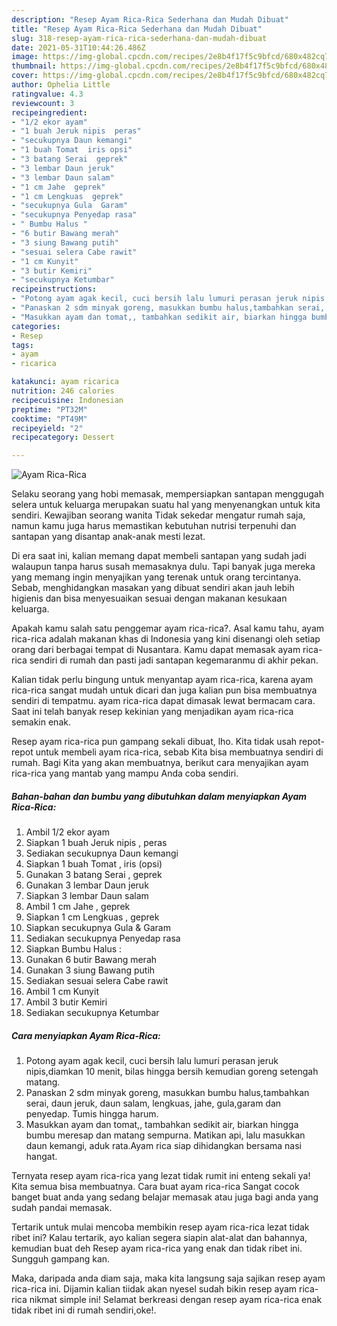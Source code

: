 ```yaml
---
description: "Resep Ayam Rica-Rica Sederhana dan Mudah Dibuat"
title: "Resep Ayam Rica-Rica Sederhana dan Mudah Dibuat"
slug: 318-resep-ayam-rica-rica-sederhana-dan-mudah-dibuat
date: 2021-05-31T10:44:26.486Z
image: https://img-global.cpcdn.com/recipes/2e8b4f17f5c9bfcd/680x482cq70/ayam-rica-rica-foto-resep-utama.jpg
thumbnail: https://img-global.cpcdn.com/recipes/2e8b4f17f5c9bfcd/680x482cq70/ayam-rica-rica-foto-resep-utama.jpg
cover: https://img-global.cpcdn.com/recipes/2e8b4f17f5c9bfcd/680x482cq70/ayam-rica-rica-foto-resep-utama.jpg
author: Ophelia Little
ratingvalue: 4.3
reviewcount: 3
recipeingredient:
- "1/2 ekor ayam"
- "1 buah Jeruk nipis  peras"
- "secukupnya Daun kemangi"
- "1 buah Tomat  iris opsi"
- "3 batang Serai  geprek"
- "3 lembar Daun jeruk"
- "3 lembar Daun salam"
- "1 cm Jahe  geprek"
- "1 cm Lengkuas  geprek"
- "secukupnya Gula  Garam"
- "secukupnya Penyedap rasa"
- " Bumbu Halus "
- "6 butir Bawang merah"
- "3 siung Bawang putih"
- "sesuai selera Cabe rawit"
- "1 cm Kunyit"
- "3 butir Kemiri"
- "secukupnya Ketumbar"
recipeinstructions:
- "Potong ayam agak kecil, cuci bersih lalu lumuri perasan jeruk nipis,diamkan 10 menit, bilas hingga bersih kemudian goreng setengah matang."
- "Panaskan 2 sdm minyak goreng, masukkan bumbu halus,tambahkan serai, daun jeruk, daun salam, lengkuas, jahe, gula,garam dan penyedap. Tumis hingga harum."
- "Masukkan ayam dan tomat,, tambahkan sedikit air, biarkan hingga bumbu meresap dan matang sempurna. Matikan api, lalu masukkan daun kemangi, aduk rata.Ayam rica siap dihidangkan bersama nasi hangat."
categories:
- Resep
tags:
- ayam
- ricarica

katakunci: ayam ricarica 
nutrition: 246 calories
recipecuisine: Indonesian
preptime: "PT32M"
cooktime: "PT49M"
recipeyield: "2"
recipecategory: Dessert

---
```



![Ayam Rica-Rica](https://img-global.cpcdn.com/recipes/2e8b4f17f5c9bfcd/680x482cq70/ayam-rica-rica-foto-resep-utama.jpg)

Selaku seorang yang hobi memasak, mempersiapkan santapan menggugah selera untuk keluarga merupakan suatu hal yang menyenangkan untuk kita sendiri. Kewajiban seorang  wanita Tidak sekedar mengatur rumah saja, namun kamu juga harus memastikan kebutuhan nutrisi terpenuhi dan santapan yang disantap anak-anak mesti lezat.

Di era  saat ini, kalian memang dapat membeli santapan yang sudah jadi walaupun tanpa harus susah memasaknya dulu. Tapi banyak juga mereka yang memang ingin menyajikan yang terenak untuk orang tercintanya. Sebab, menghidangkan masakan yang dibuat sendiri akan jauh lebih higienis dan bisa menyesuaikan sesuai dengan makanan kesukaan keluarga. 



Apakah kamu salah satu penggemar ayam rica-rica?. Asal kamu tahu, ayam rica-rica adalah makanan khas di Indonesia yang kini disenangi oleh setiap orang dari berbagai tempat di Nusantara. Kamu dapat memasak ayam rica-rica sendiri di rumah dan pasti jadi santapan kegemaranmu di akhir pekan.

Kalian tidak perlu bingung untuk menyantap ayam rica-rica, karena ayam rica-rica sangat mudah untuk dicari dan juga kalian pun bisa membuatnya sendiri di tempatmu. ayam rica-rica dapat dimasak lewat bermacam cara. Saat ini telah banyak resep kekinian yang menjadikan ayam rica-rica semakin enak.

Resep ayam rica-rica pun gampang sekali dibuat, lho. Kita tidak usah repot-repot untuk membeli ayam rica-rica, sebab Kita bisa membuatnya sendiri di rumah. Bagi Kita yang akan membuatnya, berikut cara menyajikan ayam rica-rica yang mantab yang mampu Anda coba sendiri.

<!--inarticleads1-->

##### Bahan-bahan dan bumbu yang dibutuhkan dalam menyiapkan Ayam Rica-Rica:

1. Ambil 1/2 ekor ayam
1. Siapkan 1 buah Jeruk nipis , peras
1. Sediakan secukupnya Daun kemangi
1. Siapkan 1 buah Tomat , iris (opsi)
1. Gunakan 3 batang Serai , geprek
1. Gunakan 3 lembar Daun jeruk
1. Siapkan 3 lembar Daun salam
1. Ambil 1 cm Jahe , geprek
1. Siapkan 1 cm Lengkuas , geprek
1. Siapkan secukupnya Gula &amp; Garam
1. Sediakan secukupnya Penyedap rasa
1. Siapkan  Bumbu Halus :
1. Gunakan 6 butir Bawang merah
1. Gunakan 3 siung Bawang putih
1. Sediakan sesuai selera Cabe rawit
1. Ambil 1 cm Kunyit
1. Ambil 3 butir Kemiri
1. Sediakan secukupnya Ketumbar




<!--inarticleads2-->

##### Cara menyiapkan Ayam Rica-Rica:

1. Potong ayam agak kecil, cuci bersih lalu lumuri perasan jeruk nipis,diamkan 10 menit, bilas hingga bersih kemudian goreng setengah matang.
1. Panaskan 2 sdm minyak goreng, masukkan bumbu halus,tambahkan serai, daun jeruk, daun salam, lengkuas, jahe, gula,garam dan penyedap. Tumis hingga harum.
1. Masukkan ayam dan tomat,, tambahkan sedikit air, biarkan hingga bumbu meresap dan matang sempurna. Matikan api, lalu masukkan daun kemangi, aduk rata.Ayam rica siap dihidangkan bersama nasi hangat.




Ternyata resep ayam rica-rica yang lezat tidak rumit ini enteng sekali ya! Kita semua bisa membuatnya. Cara buat ayam rica-rica Sangat cocok banget buat anda yang sedang belajar memasak atau juga bagi anda yang sudah pandai memasak.

Tertarik untuk mulai mencoba membikin resep ayam rica-rica lezat tidak ribet ini? Kalau tertarik, ayo kalian segera siapin alat-alat dan bahannya, kemudian buat deh Resep ayam rica-rica yang enak dan tidak ribet ini. Sungguh gampang kan. 

Maka, daripada anda diam saja, maka kita langsung saja sajikan resep ayam rica-rica ini. Dijamin kalian tiidak akan nyesel sudah bikin resep ayam rica-rica nikmat simple ini! Selamat berkreasi dengan resep ayam rica-rica enak tidak ribet ini di rumah sendiri,oke!.

